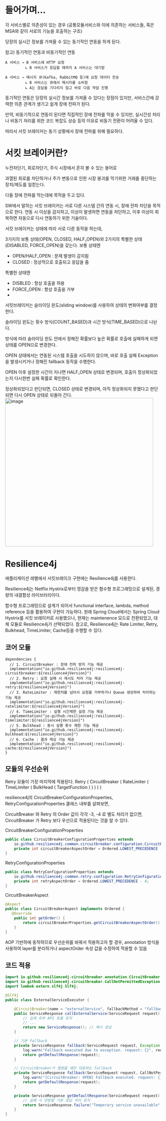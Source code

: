 # 들어가며...
각 서비스별로 의존성이 있는 경우 (공통모듈서비스와 이에 의존하는 서비스들, 혹은 MSA와 같이 서로의 기능을 호출하는 구조)

당장의 실시간 정보를 가져올 수 있는 동기적인 연동을 하게 된다.

참고) 동기적인 연동과 비동기적인 연동
```
A 서비스 → B 서비스에 HTTP 요청
         ↳ B 서비스가 응답할 때까지 A 서비스는 대기함

```

```
A 서비스 → 메시지 큐(Kafka, RabbitMQ 등)에 요청 데이터 전송
         ↳ B 서비스는 큐에서 메시지를 소비함
         ↳ A는 응답을 기다리지 않고 바로 다음 작업 진행

```
동기적인 연동은 당장의 실시간 정보를 가져올 수 있다는 장점이 있지만, 서비스간에 강력한 의존 관계가 생기고
쉽게 장애 전파가 된다.

만약, 비동기적으로 연동이 된다면 직접적인 장애 전파를 막을 수 있지만,
실시간성 처리나 비동기 처리를 위한 코드 복잡도 상승 등의 이유로 비동기 전환이 어려울 수 있다.

따라서 서킷 브레이커는 동기 상황에서 장애 전파를 위해 필요하다.


# 서킷 브레이커란?
누전차단기, 회로차단기, 주식 시장에서 흔히 볼 수 있는 용어로 

과열된 회로를 차단하거나 주가 변동으로 인한 시장 붕괴를 막기위한 거래를 중단하는 장치/제도를 일컫는다.

다들 장애 전파를 막는데에 목적을 두고 있다.

SW에서 말하는 서킷 브레이커는 서로 다른 시스템 간의 연동 시, 장애 전파 차단을 목적으로 한다.
연동 시 이상을 감지하고, 이상이 발생하면 연동을 차단하고, 이후 이상이 회복하면 자동으로 다시 연동하기 위한 기술이다.

서킷 브레이커는 상태에 따라 서로 다른 동작을 하는데, 

3가지의 보통 상태(OPEN, CLOSED, HALF_OPEN)와 2가지의 특별한 상태(DISABLED, FORCE_OPEN)을 갖는다.
보통 상태엔
- OPEN/HALF_OPEN : 문제 발생이 감지됨
- CLOSED : 정상적으로 호출되고 응답을 줌

특별한 상태엔
- DISBLED : 항상 호출을 허용
- FORCE_OPEN : 항상 호출을 거부
- 

서킷브레이커는 슬라이딩 윈도(sliding window)를 사용하여 상태의 변화여부를 결정한다.

슬라이딩 윈도는 횟수 방식(COUNT_BASED)과 시간 방식(TIME_BASED)으로 나뉜다.

방식에 따라 슬라이딩 윈도 안에서 정해진 확률보다 높은 확률로 호출에 실패하게 되면 상태를 OPEN으로 변경한다.

OPEN 상태에서는 연동된 시스템 호출을 시도하지 않으며, 
바로 호출 실패 Exception을 발생시키거나 정해진 fallback 동작을 수행한다.

OPEN 이후 설정한 시간이 지나면 HALF_OPEN 상태로 변경되며, 
호출이 정상화되었는지 다시한번 실패 확률로 확인한다.

정상화되었다고 판단되면, 
CLOSED 상태로 변경되며, 아직 정상화되지 못했다고 판단되면 다시 OPEN 상태로 되돌아 간다.
<img width="479" alt="image" src="https://github.com/user-attachments/assets/9e113226-5638-4ae1-911a-652046903fde" />

# Resilience4j
애플리케이션 레벨에서 서킷브레이크 구현에는 Resilience4j를 사용한다.

Resilience4j는 Netflix Hystrix로부터 영감을 받은 함수형 프로그래밍으로 설계된, 경량의 내결함성 라이브러리이다.

함수형 프로그래밍으로 설계가 되어서 functional interface, lambda, method reference 등을 활용하여 구현이 가능하다.
원래 Spring Cloud에서는 Spring Cloud Hystrix를 서킷 브레이커로 사용했으나, 
현재는 maintenence 모드로 전환되었고, 대체 모듈로 Resilience4j가 선택되었다.
참고로, Resilience4j는 Rate Limiter, Retry, Bulkhead, TimeLimiter, Cache등을 수행할 수 있다.

## 코어 모듈
```
dependencies {
  // 1. CircuitBreaker : 장애 전파 방지 기능 제공
  implementation("io.github.resilience4j:resilience4j-circuitbreaker:${resilience4jVersion}")
  // 2. Retry : 요청 실패 시 재시도 처리 기능 제공
  implementation("io.github.resilience4j:resilience4j-retry:${resilience4jVersion}")
  // 3. RateLimiter : 제한치를 넘어서 요청을 거부하거나 Queue 생성하여 처리하는 기능 제공
  implementation("io.github.resilience4j:resilience4j-ratelimiter:${resilience4jVersion}")
  // 4. TimeLimiter : 실행 시간제한 설정 기능 제공
  implementation("io.github.resilience4j:resilience4j-timelimiter:${resilience4jVersion}")
  // 5. Bulkhead : 동시 실행 횟수 제한 기능 제공
  implementation("io.github.resilience4j:resilience4j-bulkhead:${resilience4jVersion}")
  // 6. Cache : 결과 캐싱 기능 제공
  implementation("io.github.resilience4j:resilience4j-cache:${resilience4jVersion}")
}
```

## 모듈의 우선순위

Retry 모듈이 가장 마지막에 적용된다.
Retry ( CircuitBreaker ( RateLimiter ( TimeLimiter ( BulkHead ( TargetFunction ) ) ) ) )


resilience4j의 CircuitBreakerConfigurationProperties, RetryConfigurationProperties 클래스 내부를 살펴보면,

CircuitBreaker 와 Retry 의 Order 값이 각각 -3, -4 로
별도 처리가 없으면, 
CircuitBreaker 가 Retry 보다 우선으로 적용된다는 것을 알 수 있다.

CircuitBreakerConfigurationProperties
```java
public class CircuitBreakerConfigurationProperties extends
    io.github.resilience4j.common.circuitbreaker.configuration.CircuitBreakerConfigurationProperties {
    private int circuitBreakerAspectOrder = Ordered.LOWEST_PRECEDENCE - 3;
}

```

RetryConfigurationProperties
```java
public class RetryConfigurationProperties extends
    io.github.resilience4j.common.retry.configuration.RetryConfigurationProperties {
    private int retryAspectOrder = Ordered.LOWEST_PRECEDENCE - 4;
}
```

CircuitBreakerAspect
```java
@Aspect
public class CircuitBreakerAspect implements Ordered {
   @Override
    public int getOrder() {
        return circuitBreakerProperties.getCircuitBreakerAspectOrder();
    }
}
```

AOP 기반하에 동작하므로 우선순위를 바꿔서 적용하고자 할 경우, annotation 방식을 사용하여 layer를 분리하거나
aspectOrder 속성 값을 수정하여 적용할 수 있음


## 코드 적용


```java
import io.github.resilience4j.circuitbreaker.annotation.CircuitBreaker;
import io.github.resilience4j.circuitbreaker.CallNotPermittedException;
import lombok.extern.slf4j.Slf4j;

@Slf4j
public class ExternalServiceExecutor {

    @CircuitBreaker(name = "externalService", fallbackMethod = "fallback")
    public ServiceResponse callExternalService(ServiceRequest request) {
        // 실제 외부 API 호출 로직
        // ...
        return new ServiceResponse(); // 예시 응답
    }

    // 기본 fallback
    private ServiceResponse fallback(ServiceRequest request, Exception exception) {
        log.warn("Fallback executed due to exception. request: {}", request, exception);
        return getDefaultResponse(request);
    }

    // CircuitBreaker가 열렸을 때만 대응하는 fallback
    private ServiceResponse fallback(ServiceRequest request, CallNotPermittedException exception) {
        log.warn("[CircuitBreaker: OPEN] Fallback executed. request: {}", request, exception);
        return getDefaultResponse(request);
    }

    private ServiceResponse getDefaultResponse(ServiceRequest request) {
        // 실패 시 반환할 기본 응답 처리 로직
        return ServiceResponse.failure("Temporary service unavailable");
    }
}

```



